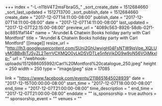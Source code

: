 +++
index = "-L-n11bV4T2msFbraG5_"
_sort_create_date = 1512684660
_sort_last_updated = 1512713700
_sort_publish_date = 1512684660
create_date = "2017-12-07T14:11:00-08:00"
publish_date = "2017-12-07T14:11:00-08:00"
date = "2017-12-07T14:11:00-08:00"
last_updated = "2017-12-07T22:15:00-08:00"
preview_url = "4089c563-8926-58db-02f1-bc8851faf144"
name = "Arundel & Chatwin Books holiday party with Carl Montford"
title = "Arundel & Chatwin Books holiday party with Carl Montford"
[[image]]
resize_url = "http://lh3.googleusercontent.com/SUni2GhUwyigH04FsNTW9jqVpe_XQLUyMGBBxBiTJSyZL2TerrVCXMQO0yLkDSVDTLe5nfeVjkDG9w9oN56VOjMkxlp-"
url = "/webhook-uploads/1512686055992/Carl%20Montford%20catalogue_250.jpeg"
height = 250
width = 250
type = "image/jpeg"
size = 17085

link = "https://www.facebook.com/events/2118651645028939"
date = "2017-12-15T00:00:00-08:00"
start_time = "2017-12-07T18:00:00-08:00"
end_time = "2017-12-07T21:00:00-08:00"
time_description = "
end_time = "2017-12-07T21:00:00-08:00"
enddate = ""
is_sponsorship = true
authors = ""
sponsorship_event = ""
venues = ""
